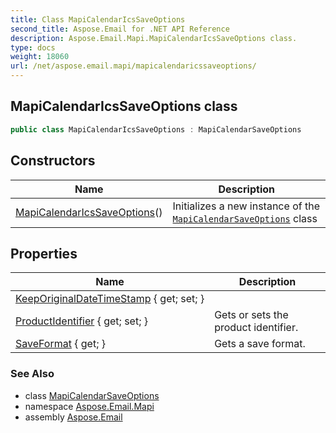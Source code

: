 ```yaml
---
title: Class MapiCalendarIcsSaveOptions
second_title: Aspose.Email for .NET API Reference
description: Aspose.Email.Mapi.MapiCalendarIcsSaveOptions class. 
type: docs
weight: 18060
url: /net/aspose.email.mapi/mapicalendaricssaveoptions/
---
```

## MapiCalendarIcsSaveOptions class

```csharp
public class MapiCalendarIcsSaveOptions : MapiCalendarSaveOptions
```

## Constructors

| Name | Description |
| --- | --- |
| [MapiCalendarIcsSaveOptions](mapicalendaricssaveoptions/)() | Initializes a new instance of the [`MapiCalendarSaveOptions`](../mapicalendarsaveoptions/) class |

## Properties

| Name | Description |
| --- | --- |
| [KeepOriginalDateTimeStamp](../../aspose.email.mapi/mapicalendaricssaveoptions/keeporiginaldatetimestamp/) { get; set; } |  |
| [ProductIdentifier](../../aspose.email.mapi/mapicalendaricssaveoptions/productidentifier/) { get; set; } | Gets or sets the product identifier. |
| [SaveFormat](../../aspose.email.mapi/mapicalendarsaveoptions/saveformat/) { get; } | Gets a save format. |

### See Also

* class [MapiCalendarSaveOptions](../mapicalendarsaveoptions/)
* namespace [Aspose.Email.Mapi](../../aspose.email.mapi/)
* assembly [Aspose.Email](../../)


